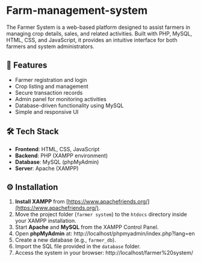 # Farm-management-system


The Farmer System is a web-based platform designed to assist farmers in managing crop details, sales, and related activities. Built with PHP, MySQL, HTML, CSS, and JavaScript, it provides an intuitive interface for both farmers and system administrators.

## 🚀 Features
- Farmer registration and login
- Crop listing and management
- Secure transaction records
- Admin panel for monitoring activities
- Database-driven functionality using MySQL
- Simple and responsive UI

## 🛠️ Tech Stack
- **Frontend**: HTML, CSS, JavaScript
- **Backend**: PHP (XAMPP environment)
- **Database**: MySQL (phpMyAdmin)
- **Server**: Apache (XAMPP)

## ⚙️ Installation
1. **Install XAMPP** from [https://www.apachefriends.org/](https://www.apachefriends.org/).
2. Move the project folder (`farmer system`) to the `htdocs` directory inside your XAMPP installation.
3. Start **Apache** and **MySQL** from the XAMPP Control Panel.
4. Open **phpMyAdmin** at:
http://localhost/phpmyadmin/index.php?lang=en
5. Create a new database (e.g., `farmer_db`).
6. Import the SQL file provided in the `database` folder.
7. Access the system in your browser:
http://localhost/farmer%20system/
